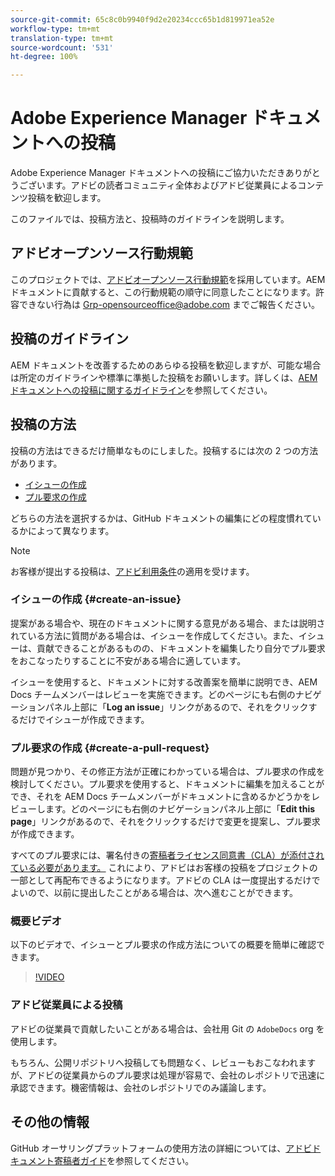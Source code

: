 ```yaml
---
source-git-commit: 65c8c0b9940f9d2e20234ccc65b1d819971ea52e
workflow-type: tm+mt
translation-type: tm+mt
source-wordcount: '531'
ht-degree: 100%

---
```

# Adobe Experience Manager ドキュメントへの投稿

Adobe Experience Manager ドキュメントへの投稿にご協力いただきありがとうございます。アドビの読者コミュニティ全体およびアドビ従業員によるコンテンツ投稿を歓迎します。

このファイルでは、投稿方法と、投稿時のガイドラインを説明します。

## アドビオープンソース行動規範

このプロジェクトでは、[アドビオープンソース行動規範](code-of-conduct.md)を採用しています。AEM ドキュメントに貢献すると、この行動規範の順守に同意したことになります。許容できない行為は [Grp-opensourceoffice@adobe.com](mailto:Grp-opensourceoffice@adobe.com) までご報告ください。

## 投稿のガイドライン

AEM ドキュメントを改善するためのあらゆる投稿を歓迎しますが、可能な場合は所定のガイドラインや標準に準拠した投稿をお願いします。詳しくは、[AEM ドキュメントへの投稿に関するガイドライン](guidelines.md)を参照してください。

## 投稿の方法

投稿の方法はできるだけ簡単なものにしました。投稿するには次の 2 つの方法があります。

* [イシューの作成](#create-an-issue)
* [プル要求の作成](#create-a-pull-request)

どちらの方法を選択するかは、GitHub ドキュメントの編集にどの程度慣れているかによって異なります。

>[!NOTE]
>
>お客様が提出する投稿は、[アドビ利用条件](https://www.adobe.com/jp/legal/terms.html)の適用を受けます。

### イシューの作成 {#create-an-issue}

提案がある場合や、現在のドキュメントに関する意見がある場合、または説明されている方法に質問がある場合は、イシューを作成してください。また、イシューは、貢献できることがあるものの、ドキュメントを編集したり自分でプル要求をおこなったりすることに不安がある場合に適しています。

イシューを使用すると、ドキュメントに対する改善案を簡単に説明でき、AEM Docs チームメンバーはレビューを実施できます。どのページにも右側のナビゲーションパネル上部に「**Log an issue**」リンクがあるので、それをクリックするだけでイシューが作成できます。

### プル要求の作成 {#create-a-pull-request}

問題が見つかり、その修正方法が正確にわかっている場合は、プル要求の作成を検討してください。プル要求を使用すると、ドキュメントに編集を加えることができ、それを AEM Docs チームメンバーがドキュメントに含めるかどうかをレビューします。どのページにも右側のナビゲーションパネル上部に「**Edit this page**」リンクがあるので、それをクリックするだけで変更を提案し、プル要求が作成できます。

すべてのプル要求には、署名付きの[寄稿者ライセンス同意書（CLA）が添付されている必要があります。](https://opensource.adobe.com/cla.html) これにより、アドビはお客様の投稿をプロジェクトの一部として再配布できるようになります。アドビの CLA は一度提出するだけでよいので、以前に提出したことがある場合は、次へ進むことができます。

### 概要ビデオ

以下のビデオで、イシューとプル要求の作成方法についての概要を簡単に確認できます。

>[!VIDEO](https://video.tv.adobe.com/v/27069)

### アドビ従業員による投稿

アドビの従業員で貢献したいことがある場合は、会社用 Git の `AdobeDocs` org を使用します。

もちろん、公開リポジトリへ投稿しても問題なく、レビューもおこなわれますが、アドビの従業員からのプル要求は処理が容易で、会社のレポジトリで迅速に承認できます。機密情報は、会社のレポジトリでのみ議論します。

## その他の情報

GitHub オーサリングプラットフォームの使用方法の詳細については、[アドビドキュメント寄稿者ガイド](https://docs.adobe.com/help/en/contributor/contributor-guide/introduction.html)を参照してください。
